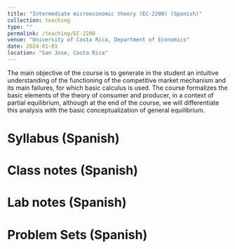 ```yaml
---
title: "Intermediate microeconomic theory (EC-2200) (Spanish)"
collection: teaching
type: ""
permalink: /teaching/EC-2200
venue: "University of Costa Rica, Department of Economics"
date: 2024-01-01
location: "San Jose, Costa Rica"
---
```

The main objective of the course is to generate in the student an intuitive understanding of the functioning of the competitive market mechanism and its main failures, for which basic calculus is used. The course formalizes the basic elements of the theory of consumer and producer, in a context of partial equilibrium, although at the end of the course, we will differentiate this analysis with the basic conceptualization of general equilibrium.

Syllabus (Spanish)
======

Class notes (Spanish)
======

Lab notes (Spanish)
======

Problem Sets (Spanish)
======
